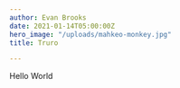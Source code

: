 ```yaml
---
author: Evan Brooks
date: 2021-01-14T05:00:00Z
hero_image: "/uploads/mahkeo-monkey.jpg"
title: Truro

---
```

Hello World